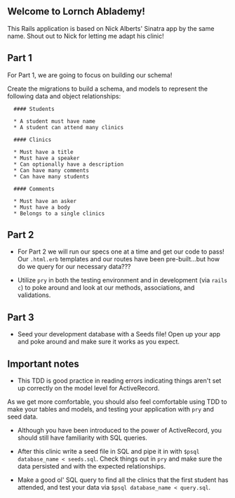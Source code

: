 ## Welcome to Lornch Ablademy!

This Rails application is based on Nick Alberts' Sinatra app by the same name. Shout out to Nick for letting me adapt his clinic!

## Part 1

For Part 1, we are going to focus on building our schema!

Create the migrations to build a schema, and models to represent the following data and object relationships:

```
  #### Students

  * A student must have name
  * A student can attend many clinics

  #### Clinics

  * Must have a title
  * Must have a speaker
  * Can optionally have a description
  * Can have many comments
  * Can have many students

  #### Comments

  * Must have an asker
  * Must have a body
  * Belongs to a single clinics
```

## Part 2

* For Part 2 we will run our specs one at a time and get our code to pass! Our `.html.erb` templates and our routes have been pre-built...but how do we query for our necessary data???

* Utilize `pry` in both the testing environment and in development (via `rails c`) to poke around and look at our methods, associations, and validations.

## Part 3

* Seed your development database with a Seeds file! Open up your app and poke around and make sure it works as you expect.

## Important notes

* This TDD is good practice in reading errors indicating things aren't set up correctly on the model level for ActiveRecord.

As we get more comfortable, you should also feel comfortable using TDD to make your tables and models, and testing your application with `pry` and seed data.

* Although you have been introduced to the power of ActiveRecord, you should still have familiarity with SQL queries.

* After this clinic write a seed file in SQL and pipe it in with `$psql database_name < seeds.sql`. Check things out in `pry` and make sure the data persisted and with the expected relationships.

* Make a good ol' SQL query to find all the clinics that the first student has attended, and test your data via `$psql database_name < query.sql`.
